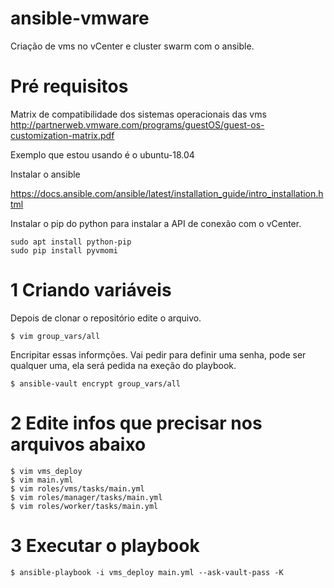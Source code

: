 # ansible-vmware

Criação de vms no vCenter e cluster swarm com o ansible.

# Pré requisitos
Matrix de compatibilidade dos sistemas operacionais das vms
http://partnerweb.vmware.com/programs/guestOS/guest-os-customization-matrix.pdf

Exemplo que estou usando é o ubuntu-18.04

Instalar o ansible

https://docs.ansible.com/ansible/latest/installation_guide/intro_installation.html

Instalar o pip do python para instalar a API de conexão com o vCenter.

```
sudo apt install python-pip
sudo pip install pyvmomi
```
# 1 Criando variáveis

Depois de clonar o repositório edite o arquivo.
```
$ vim group_vars/all
```
Encripitar essas informções. Vai pedir para definir uma senha, pode ser qualquer uma, ela será pedida na exeção do playbook.
```
$ ansible-vault encrypt group_vars/all
```

# 2 Edite infos que precisar nos arquivos abaixo

```
$ vim vms_deploy
$ vim main.yml
$ vim roles/vms/tasks/main.yml
$ vim roles/manager/tasks/main.yml
$ vim roles/worker/tasks/main.yml
```

# 3 Executar  o playbook
```
$ ansible-playbook -i vms_deploy main.yml --ask-vault-pass -K
```
